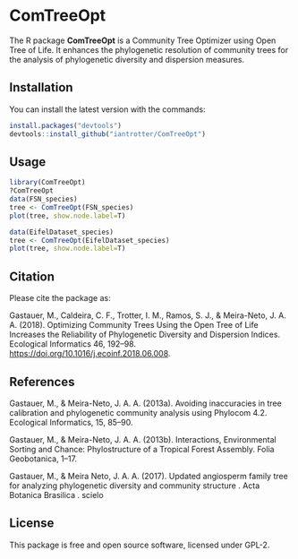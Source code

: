 # ComTreeOpt

The R package **ComTreeOpt** is a Community Tree Optimizer using Open Tree of Life. It enhances the phylogenetic resolution of community trees for the analysis of phylogenetic diversity and dispersion measures.

## Installation
You can install the latest version with the commands:
```r
install.packages("devtools")
devtools::install_github("iantrotter/ComTreeOpt")
```


## Usage

```r
library(ComTreeOpt)
?ComTreeOpt
data(FSN_species)
tree <- ComTreeOpt(FSN_species)
plot(tree, show.node.label=T)

data(EifelDataset_species)
tree <- ComTreeOpt(EifelDataset_species)
plot(tree, show.node.label=T)
```

## Citation
Please cite the package as:

Gastauer, M., Caldeira, C. F., Trotter, I. M., Ramos, S. J., & Meira-Neto, J. A. A. (2018). Optimizing Community Trees Using the Open Tree of Life Increases the Reliability of Phylogenetic Diversity and Dispersion Indices. Ecological Informatics 46, 192–98. https://doi.org/10.1016/j.ecoinf.2018.06.008.

## References
Gastauer, M., & Meira-Neto, J. A. A. (2013a). Avoiding inaccuracies in tree calibration and phylogenetic community analysis using Phylocom 4.2. Ecological Informatics, 15, 85–90.

Gastauer, M., & Meira-Neto, J. A. A. (2013b). Interactions, Environmental Sorting and Chance: Phylostructure of a Tropical Forest Assembly. Folia Geobotanica, 1–17.

Gastauer, M., & Meira Neto, J. A. A. (2017). Updated angiosperm family tree for analyzing phylogenetic diversity and community structure . Acta Botanica Brasilica . scielo

## License

This package is free and open source software, licensed under GPL-2.

